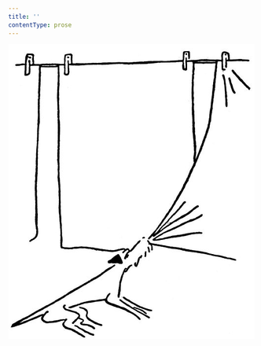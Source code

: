 ```yaml
---
title: ''
contentType: prose
---
```


![dasenka_ilustrace_056](./resources/dasenka_ilustrace_056.jpg)
